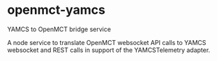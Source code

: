 # openmct-yamcs
YAMCS to OpenMCT bridge service

A node service to translate OpenMCT websocket API calls to YAMCS websocket and REST calls in support of the YAMCSTelemetry adapter.
